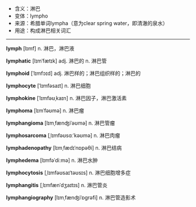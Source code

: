 - <span class="definition">含义：淋巴</span>
- <span class="definition">变体：lympho</span>
- <span class="definition">来源：希腊单词lympha（意为clear spring water，即清澈的泉水）</span>
- <span class="definition">用途：构成淋巴相关词汇</span>


---


<span class="vocabulary">**lymph**</span> [lɪmf] n. 淋巴，淋巴液

<span class="vocabulary">**lymphatic**</span> [lɪmˈfætɪk] adj. 淋巴的 n. 淋巴管

<span class="vocabulary">**lymphoid**</span> [ˈlɪmfɔɪd] adj. 淋巴样的；淋巴组织样的；淋巴的

<span class="vocabulary">**lymphocyte**</span> [ˈlɪmfəsaɪt] n. 淋巴细胞

<span class="vocabulary">**lymphokine**</span> [ˈlɪmfəʊˌkaɪn] n. 淋巴因子，淋巴激活素

<span class="vocabulary">**lymphoma**</span> [lɪmˈfəʊmə] n. 淋巴瘤

<span class="vocabulary">**lymphangioma**</span> [lɪmˌfænʤiˈəʊmə] n. 淋巴管瘤

<span class="vocabulary">**lymphosarcoma**</span> [ˌlɪmfəʊsɑːˈkəʊmə] n. 淋巴肉瘤

<span class="vocabulary">**lymphadenopathy**</span> [lɪmˌfædɪˈnɒpəθi] n. 淋巴结病

<span class="vocabulary">**lymphedema**</span> [lɪmfəˈdiːmə] n. 淋巴水肿

<span class="vocabulary">**lymphocytosis**</span> [ˌlɪmfəʊsaɪˈtəʊsɪs] n. 淋巴细胞增多症 

<span class="vocabulary">**lymphangitis**</span> [ˌlɪmfænˈdʒaɪtɪs] n. 淋巴管炎

<span class="vocabulary">**lymphangiography**</span> [lɪmˌfænʤiˈɒgrəfi] n. 淋巴管造影术

